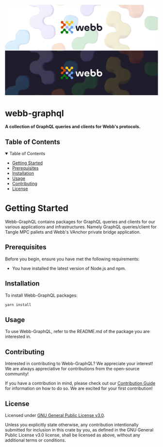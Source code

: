 <div align="center">
<a href="https://www.webb.tools/">
    
![Webb Logo](./assets/webb_banner_light.png#gh-light-mode-only)
![Webb Logo](./assets/webb_banner_dark.png#gh-dark-mode-only)
  </a>
  </div>
<h1 align="left"> webb-graphql </h1>
<p align="left">
    <strong>A collection of GraphQL queries and clients for Webb's protocols. </strong>
</p>

<!-- TABLE OF CONTENTS -->
<h2 id="table-of-contents"> Table of Contents</h2>

<details open="open">
  <summary>Table of Contents</summary>
  <ul>
    <li><a href="#start"> Getting Started</a></li>
    <li><a href="#prerequisites">Prerequisites</a></li>
    <li><a href="#installation">Installation</a></li>
    <li><a href="#usage">Usage</a></li>
    <li><a href="#contribute">Contributing</a></li>
    <li><a href="#license">License</a></li>
  </ul>  
</details>

<h1 id="start"> Getting Started </h1>

Webb-GraphQL contains packages for GraphQL queries and clients for our various applications and infrastructures. Namely GraphQL queries/client for Tangle MPC pallets and Webb's VAnchor private bridge application.

<h2 id="prerequisites"> Prerequisites</h2>

Before you begin, ensure you have met the following requirements:

- You have installed the latest version of Node.js and npm.

<h2 id="installation"> Installation </h2>

To install Webb-GraphQL packages:

```bash
yarn install
```

<h2 id="usage"> Usage </h2>

To use Webb-GraphQL, refer to the README.md of the package you are interested in.

<h2 id="contribute"> Contributing </h2>

Interested in contributing to Webb-GraphQL? We appreciate your interest! We are always appreciative for contributions from the open-source community!

If you have a contribution in mind, please check out our [Contribution Guide](./.github/CONTRIBUTING.md) for information on how to do so. We are excited for your first contribution!

<h2 id="license"> License </h2>

Licensed under <a href="LICENSE">GNU General Public License v3.0</a>.

Unless you explicitly state otherwise, any contribution intentionally submitted for inclusion in this crate by you, as defined in the GNU General Public License v3.0 license, shall be licensed as above, without any additional terms or conditions.
